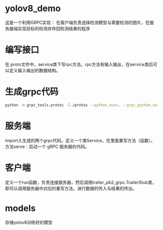 # yolov8_demo
这是一个利用GRPC实现：
在客户端负责选择检测模型与需要检测的图片，在服务器端实现目标的检测并传回检测结果的程序
# 编写接口
在.proto文件中，service类下写rpc方法。rpc方法有输入输出，在service类后可以定义输入输出的数据结构。
# 生成grpc代码
```sh
python -m grpc_tools.protoc -I./protos --python_out=. --grpc_python_out=. ./protos/trailer.proto
```
# 服务端
import入生成的两个grpc代码，定义一个类Service，在里面重写方法（函数）。方法serve：启动一个 gRPC 服务器的代码。

# 客户端
定义一个run函数，负责连接服务器，然后调用trailer_pb2_grpc.TrailerStub类，即可以调用服务器中对应的重写方法，进行数据的传入与结果的传出。

# models
存储yolov8训练好的模型